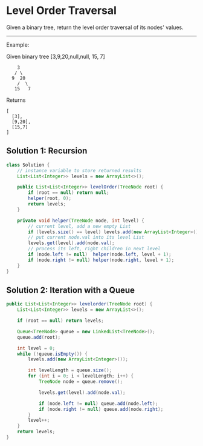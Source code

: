 # Level Order Traversal

Given a binary tree, return the level order traversal of its nodes' values.

---

Example:

Given binary tree [3,9,20,null,null, 15, 7]

```
    3
   / \
  9  20
    /  \
   15   7
```

Returns 

```
[
  [3],
  [9,20],
  [15,7]
]
```

## Solution 1: Recursion

```java
class Solution {
    // instance variable to store returned results
    List<List<Integer>> levels = new ArrayList<>();

    public List<List<Integer>> levelOrder(TreeNode root) {
        if (root == null) return null;
        helper(root, 0);
        return levels;
    }

    private void helper(TreeNode node, int level) {
        // current level, add a new empty List
        if (levels.size() == level) levels.add(new ArrayList<Integer>());
        // put current node.val into its level List
        levels.get(level).add(node.val);
        // process its left, right children in next level
        if (node.left != null)  helper(node.left, level + 1);
        if (node.right != null) helper(node.right, level + 1);
    }
}
```

## Solution 2: Iteration with a Queue

```java
public List<List<Integer>> levelorder(TreeNode root) {
    List<List<Integer>> levels = new ArrayList<>();

    if (root == null) return levels;

    Queue<TreeNode> queue = new LinkedList<TreeNode>();
    queue.add(root);

    int level = 0;
    while (!queue.isEmpty()) {
        levels.add(new ArrayList<Integer>());

        int levelLength = queue.size();
        for (int i = 0; i < levelLength; i++) {
            TreeNode node = queue.remove();

            levels.get(level).add(node.val);

            if (node.left != null) queue.add(node.left);
            if (node.right != null) queue.add(node.right);
        }
        level++;
    }
    return levels;
}
```

